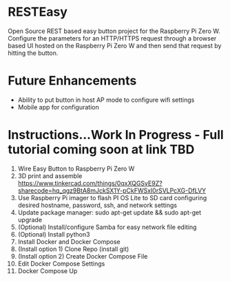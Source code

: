 # RESTEasy
Open Source REST based easy button project for the Raspberry Pi Zero W.
Configure the parameters for an HTTP/HTTPS request through a browser based UI hosted on the Raspberry Pi Zero W and then send that request by hitting the button.

# Future Enhancements
- Ability to put button in host AP mode to configure wifi settings
- Mobile app for configuration

# Instructions...Work In Progress - Full tutorial coming soon at link TBD

1. Wire Easy Button to Raspberry Pi Zero W 
2. 3D print and assemble https://www.tinkercad.com/things/0qxXQGSvE9Z?sharecode=hq_qgz9BtA8mJckSX1Y-pCkFWSxI0rSVLPcXG-DfLVY
3. Use Raspberry Pi imager to flash PI OS Lite to SD card configuring desired hostname, password, ssh, and network settings
4. Update package manager: sudo apt-get update && sudo apt-get upgrade
5. (Optional) Install/configure Samba for easy network file editing
7. (Optional) Install python3
8. Install Docker and Docker Compose
9. (Install option 1) Clone Repo (install git)
10. (Install option 2) Create Docker Compose File
11. Edit Docker Compose Settings
12. Docker Compose Up



